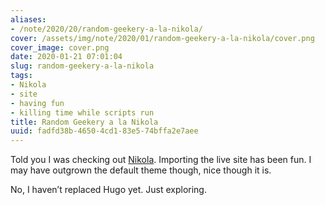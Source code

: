 ```yaml
---
aliases:
- /note/2020/20/random-geekery-a-la-nikola/
cover: /assets/img/note/2020/01/random-geekery-a-la-nikola/cover.png
cover_image: cover.png
date: 2020-01-21 07:01:04
slug: random-geekery-a-la-nikola
tags:
- Nikola
- site
- having fun
- killing time while scripts run
title: Random Geekery a la Nikola
uuid: fadfd38b-4650-4cd1-83e5-74bffa2e7aee
---
```


Told you I was checking out [Nikola](https://getnikola.com). Importing
the live site has been fun. I may have outgrown the default theme
though, nice though it is.

No, I haven’t replaced Hugo yet. Just exploring.